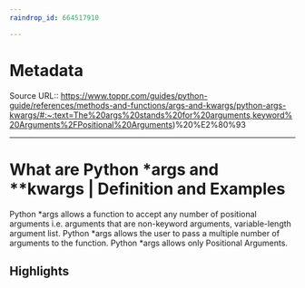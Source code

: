```yaml
---
raindrop_id: 664517910

---
```


# Metadata
Source URL:: https://www.toppr.com/guides/python-guide/references/methods-and-functions/args-and-kwargs/python-args-kwargs/#:~:text=The%20args%20stands%20for%20arguments,keyword%20Arguments%2FPositional%20Arguments)%20%E2%80%93


---
# What are Python *args and **kwargs | Definition and Examples

Python *args allows a function to accept any number of positional arguments i.e. arguments that are non-keyword arguments, variable-length argument list. Python *args allows the user to pass a multiple number of arguments to the function. Python *args allows only Positional Arguments.

## Highlights
